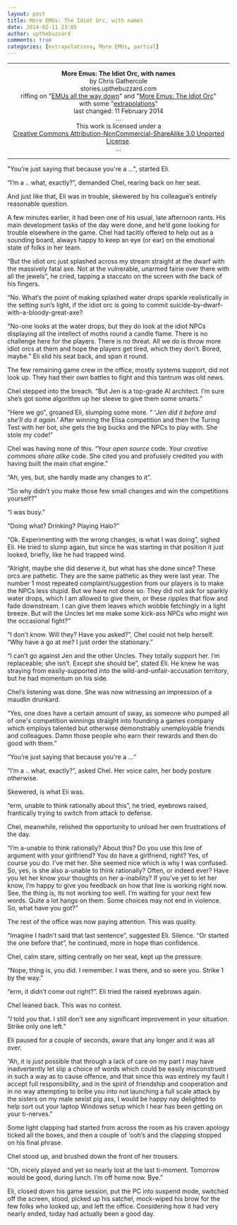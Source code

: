 ```yaml
---
layout: post
title: More EMUs: The Idiot Orc, with names
date: 2014-02-11 23:05
author: upthebuzzard
comments: true
categories: [extrapolations, More EMUs, partial]
---
```

<hr />

<div style="text-align:center;"><strong>More Emus: The Idiot Orc, with names</strong></div>

<div style="text-align:center;">by Chris Gathercole</div>

<div style="text-align:center;">stories.upthebuzzard.com</div>

<div style="text-align:center;">riffing on "<a title="Emus all the way down" href="http://stories.upthebuzzard.com/2013/06/29/emus-all-the-way-down/">EMUs all the way down</a>" and "<a title="More EMUs: The Idiot Orc" href="http://stories.upthebuzzard.com/2014/01/17/more-emus-the-idiot-orc/">More Emus: The Idiot Orc</a>"</div>

<div style="text-align:center;">
<div style="text-align:center;">with some "<a title="Extrapolations" href="http://stories.upthebuzzard.com/predicting-the-present/extrapolations/">extrapolations</a>"</div>
</div>

<div style="text-align:center;">last changed: 11 February 2014</div>

<div style="text-align:center;">...</div>

<div style="text-align:center;">This work is licensed under a</div>

<div style="text-align:center;"><a href="http://creativecommons.org/licenses/by-nc-sa/3.0/" rel="license">Creative Commons Attribution-NonCommercial-ShareAlike 3.0 Unported License</a>.</div>

<div style="text-align:center;">...</div>

<hr />

"You’re just saying that because you're a ...", started Eli.

“I’m a .. what, exactly?”, demanded Chel, rearing back on her seat.

And just like that, Eli was in trouble, skewered by his colleague’s entirely reasonable question.

A few minutes earlier, it had been one of his usual, late afternoon rants. His main development tasks of the day were done, and he’d gone looking for trouble elsewhere in the game. Chel had tacitly offered to help out as a sounding board, always happy to keep an eye (or ear) on the emotional state of folks in her team.

“But the idiot orc just splashed across my stream straight at the dwarf with the massively fatal axe. Not at the vulnerable, unarmed fairie over there with all the jewels”, he cried, tapping a staccato on the screen with the back of his fingers.

“No. What’s the point of making splashed water drops sparkle realistically in the setting sun’s light, if the idiot orc is going to commit suicide-by-dwarf-with-a-bloody-great-axe?

<!--more-->"No-one looks at the water drops, but they do look at the idiot NPCs displaying all the intellect of moths round a candle flame. There is no challenge here for the players. There is no threat. All we do is throw more idiot orcs at them and hope the players get tired, which they don’t. Bored, maybe.” Eli slid his seat back, and span it round.

The few remaining game crew in the office, mostly systems support, did not look up. They had their own battles to fight and this tantrum was old news.

Chel stepped into the breach. “But Jen is a top-grade AI architect. I’m sure she’s got some algorithm up her sleeve to give them some smarts.”

“Here we go”, groaned Eli, slumping some more. “ ‘<em>Jen did it before and she’ll do it again</em>.’ After winning the Elisa competition and then the Turing Test with her bot, she gets the big bucks and the NPCs to play with. She stole my code!”

Chel was having none of this. “Your <em>open source </em>code. Your <em>creative commons share alike</em> code. She cited you and profusely credited you with having built the main chat engine.”

“Ah, yes, but, she hardly made any changes to it”.

“So why didn’t you make those few small changes and win the competitions yourself?”

“I was busy.”

“Doing what? Drinking? Playing Halo?”

“Ok. Experimenting with the wrong changes, is what I was doing”, sighed Eli. He tried to slump again, but since he was starting in that position it just looked, briefly, like he had trapped wind.

“Alright, maybe she did deserve it, but what has she done since? These orcs are pathetic. They are the same pathetic as they were last year. The number 1 most repeated complaint/suggestion from our players is to make the NPCs less stupid. But we have not done so. They did not ask for sparkly water drops, which I am allowed to give them, or these ripples that flow and fade downstream. I can give them leaves which wobble fetchingly in a light breeze. But will the Uncles let me make some kick-ass NPCs who might win the occasional fight?”

“I don’t know. Will they? Have you asked?”, Chel could not help herself. “Why have a go at me? I just order the stationary.”

“I can’t go against Jen and the other Uncles. They totally support her. I’m replaceable; she isn’t. Except she should be”, stated Eli. He knew he was straying from easily-supported into the wild-and-unfair-accusation territory, but he had momentum on his side.

Chel’s listening was done. She was now witnessing an impression of a maudlin drunkard.

“Yes, one does have a certain amount of sway, as someone who pumped all of one's competition winnings straight into founding a games company which employs talented but otherwise demonstrably unemployable friends and colleagues. Damn those people who earn their rewards and then do good with them.”

“You’re just saying that because you're a ...“

“I’m a .. what, exactly?”, asked Chel. Her voice calm, her body posture otherwise.

Skewered, is what Eli was.

“erm, unable to think rationally about this”, he tried, eyebrows raised, frantically trying to switch from attack to defense.

Chel, meanwhile, relished the opportunity to unload her own frustrations of the day.

“I’m a-unable to think rationally? About this?
Do you use this line of argument with your girlfriend?
You do have a girlfriend, right?
Yes, of course you do. I’ve met her.
She seemed nice which is why I was confused.
So, yes, is she also a-unable to think rationally?
Often, or indeed ever?
Have you let her know your thoughts on her a-inability?
If you’ve yet to let her know, I’m happy to give you feedback on how that line is working right now.
See, the thing is, its not working too well.
I’m waiting for your next few words.
Quite a lot hangs on them.
Some choices may not end in violence.
So, what have you got?”

The rest of the office was now paying attention. This was quality.

“Imagine I hadn’t said that last sentence”, suggested Eli.
Silence.
“Or started the one before that”, he continued, more in hope than confidence.

Chel, calm stare, sitting centrally on her seat, kept up the pressure.

“Nope, thing is, you did.
I remember.
I was there, and so were you.
Strike 1 by the way.”

“erm, it didn’t come out right?”. Eli tried the raised eyebrows again.

Chel leaned back. This was no contest.

“<em>I</em> told <em>you</em> that.
I still don’t see any significant improvement in your situation.
Strike only one left.”

Eli paused for a couple of seconds, aware that any longer and it was all over.

“Ah, it is <em>just</em> possible that through a lack of care on my part I may have inadvertently let slip a choice of words which could be easily misconstrued in such a way as to cause offence, and that since this was entirely my fault I accept full responsibility, and in the spirit of friendship and cooperation and in no way attempting to bribe you into not launching a full scale attack by the sisters on my male sexist pig ass, I would be happy nay delighted to help sort out your laptop Windows setup which I hear has been getting on your ti-nerves.”

Some light clapping had started from across the room as his craven apology ticked all the boxes, and then a couple of ‘ooh’s and the clapping stopped on his final phrase.

Chel stood up, and brushed down the front of her trousers.

“Oh, nicely played and yet so nearly lost at the last ti-moment.
Tomorrow would be good, during lunch.
I’m off home now.
Bye.”

Eli, closed down his game session, put the PC into suspend mode, switched off the screen, stood, picked up his satchel, mock-wiped his brow for the few folks who looked up, and left the office. Considering how it had very nearly ended, today had actually been a good day.
